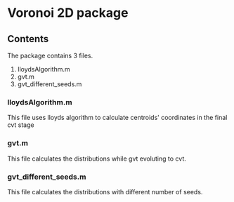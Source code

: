# Voronoi 2D package
## Contents
The package contains 3 files.

1. lloydsAlgorithm.m
2. gvt.m
3. gvt_different_seeds.m

### lloydsAlgorithm.m
This file uses lloyds algorithm to calculate centroids' coordinates in the final cvt stage
### gvt.m
This file calculates the distributions while gvt evoluting to cvt.
### gvt_different_seeds.m
This file calculates the distributions with different number of seeds.